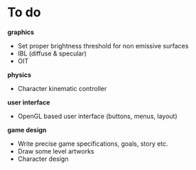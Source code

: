 # To do
**graphics**
* Set proper brightness threshold for non emissive surfaces
* IBL (diffuse & specular)
* OIT

**physics**
* Character kinematic controller

**user interface**
* OpenGL based user interface (buttons, menus, layout)

**game design**
* Write precise game specifications, goals, story etc.
* Draw some level artworks
* Character design

